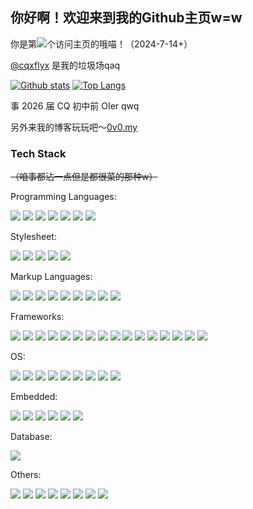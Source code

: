 ## 你好啊！欢迎来到我的Github主页w=w

你是第![](https://count.kjchmc.cn/get/@ariasaka)个访问主页的哦喵！（2024-7-14+）

[@cqxflyx](https://github.com/cqxflyx) 是我的垃圾场qaq

[![Github stats](https://github-readme-stats.vercel.app/api?username=LYXOfficial&show_icons=true&include_all_commits=true&locale=en)](https://github.com/anuraghazra/github-readme-stats) [![Top Langs](https://github-readme-stats.vercel.app/api/top-langs/?username=LYXOfficial&layout=compact&locale=en)](https://github.com/anuraghazra/github-readme-stats)

事 2026 届 CQ 初中前 OIer qwq

另外来我的博客玩玩吧～[0v0.my](https://0v0.my)

### Tech Stack

~~（咱事都沾一点但是都很菜的那种w）~~

Programming Languages:

![](https://img.shields.io/badge/C-gray?style=flat-square&logo=C&logoColor=white) ![](https://img.shields.io/badge/C%2B%2B-00599C?style=flat-square&logo=cplusplus) ![](https://img.shields.io/badge/Python-blue?style=flat-square&logo=python&logoColor=white) ![](https://img.shields.io/badge/TypeScript-blue?style=flat-square&logo=typescript&logoColor=white) ![](https://img.shields.io/badge/JavaScript-F7DF1E?style=flat-square&logo=javascript&logoColor=black) ![](https://img.shields.io/badge/Rust-black?style=flat-square&logo=rust&logoColor=white) ![](https://img.shields.io/badge/TSX-blue?style=flat-square&logo=react&logoColor=white)

Stylesheet:

![](https://img.shields.io/badge/CSS3-1572B6?style=flat-square&logo=css3&logoColor=white) ![](https://img.shields.io/badge/Scss-CC6699?style=flat-square&logo=sass&logoColor=white) ![](https://img.shields.io/badge/Stylus-333333?style=flat-square&logo=stylus&logoColor=white) ![](https://img.shields.io/badge/UnoCSS-333333?style=flat-square&logo=unocss&logoColor=white) ![](https://img.shields.io/badge/QSS-41CD52?style=flat-square&logo=qt&logoColor=white)

Markup Languages:

![](https://img.shields.io/badge/HTML5-E34F26?style=flat-square&logo=html5&logoColor=white) ![](https://img.shields.io/badge/Markdown-000000?style=flat-square&logo=markdown&logoColor=white) ![](https://img.shields.io/badge/XML-005FAD?style=flat-square&logo=xml&logoColor=white) ![](https://img.shields.io/badge/YAML-CB171E?style=flat-square&logo=yaml&logoColor=white) ![](https://img.shields.io/badge/TOML-9C4121?style=flat-square&logo=toml&logoColor=white) ![](https://img.shields.io/badge/JSON-black?style=flat-square&logo=json&logoColor=white) ![](https://img.shields.io/badge/PUG-A86454?style=flat-square&logo=pug&logoColor=white) ![](https://img.shields.io/badge/EJS-B4CA65?style=flat-square&logo=ejs&logoColor=white) ![](https://img.shields.io/badge/QML-41CD52?style=flat-square&logo=qt&logoColor=white)

Frameworks:

![](https://img.shields.io/badge/VanillaJS-F7DF1E?style=flat-square&logo=javascript&logoColor=black) ![](https://img.shields.io/badge/React-61DAFB?style=flat-square&logo=react&logoColor=white) ![](https://img.shields.io/badge/Next.js-black?style=flat-square&logo=next.js&logoColor=white) ![](https://img.shields.io/badge/Qt-41CD52?style=flat-square&logo=qt&logoColor=white) ![](https://img.shields.io/badge/PyQt-41CD52?style=flat-square&logo=qt&logoColor=white) ![](https://img.shields.io/badge/tauri-24C8D8?style=flat-square&logo=tauri&logoColor=white) ![](https://img.shields.io/badge/FastAPI-009688?style=flat-square&logo=fastapi&logoColor=white) ![](https://img.shields.io/badge/Flask-black?style=flat-square&logo=flask&logoColor=white) ![](https://img.shields.io/badge/Win32API-blue?style=flat-square&logo=wine&logoColor=white) ![](https://img.shields.io/badge/Electron-47848F?style=flat-square&logo=electron&logoColor=white) ![](https://img.shields.io/badge/Hexo-0E83CD?style=flat-square&logo=Hexo&logoColor=white) ![](https://img.shields.io/badge/WordPress-21759B?style=flat-square&logo=wordpress&logoColor=white) ![](https://img.shields.io/badge/Typecho-gray?style=flat-square) ![](https://img.shields.io/badge/Vite-black?style=flat-square&logo=vite&logoColor=white) ![](https://img.shields.io/badge/Vitepress-black?style=flat-square&logo=vitepress&logoColor=white) ![](https://img.shields.io/badge/Webpack-8DD6F9?style=flat-square&logo=webpack&logoColor=white)

OS:

![](https://img.shields.io/badge/Arch%20Linux-1793D1?style=flat-square&logo=archlinux&logoColor=white) ![](https://img.shields.io/badge/Debian-A81D33?style=flat-square&logo=debian&logoColor=white) ![](https://img.shields.io/badge/Ubuntu-E95420?style=flat-square&logo=ubuntu&logoColor=white) ![](https://img.shields.io/badge/Deepin-007CFF?style=flat-square&logo=deepin&logoColor=white) ![](https://img.shields.io/badge/LingmoOS-007CFF?style=flat-square) ![](https://img.shields.io/badge/CentOS-262577?style=flat-square&logo=centos&logoColor=white) ![](https://img.shields.io/badge/Windows-blue?style=flat-square&logo=wine&logoColor=white) ![](https://img.shields.io/badge/Android-34A853?style=flat-square&logo=android&logoColor=white) ![](https://img.shields.io/badge/HarmonyOS-black?style=flat-square&logo=harmonyos&logoColor=white) 

Embedded:

![](https://img.shields.io/badge/Espressif-E7352C?style=flat-square&logo=espressif&logoColor=white) ![](https://img.shields.io/badge/Arduino-00878F?style=flat-square&logo=arduino&logoColor=white) ![](https://img.shields.io/badge/STM32-03234B?style=flat-square&logo=stmicroelectronics&logoColor=white) ![](https://img.shields.io/badge/MicroPython-2B2728?style=flat-square&logo=micropython&logoColor=white) ![](https://img.shields.io/badge/STC51-blue?style=flat-square) ![](https://img.shields.io/badge/Keil%20礦ision-394049?style=flat-square&logo=armkeil&logoColor=white)

Database:

![](https://img.shields.io/badge/MongoDB-47A248?style=flat-square&logo=mongodb&logoColor=white)

Others:

![](https://img.shields.io/badge/Fusion360-orange?style=flat-square&logo=autodesk&logoColor=white) ![](https://img.shields.io/badge/BambuLab-00AE42?style=flat-square&logo=bambulab&logoColor=white) ![](https://img.shields.io/badge/Photoshop-31A8FF?style=flat-square&logo=adobephotoshop&logoColor=white)  ![](https://img.shields.io/badge/Premiere%20Pro-9999FF?style=flat-square&logo=adobepremierepro&logoColor=white) ![](https://img.shields.io/badge/Office-red?style=flat-square&logo=libreoffice&logoColor=white) ![](https://img.shields.io/badge/JLCEDA-blue?style=flat-square) ![](https://img.shields.io/badge/Git-F05032?style=flat-square&logo=git&logoColor=white) ![](https://img.shields.io/badge/Minecraft-darkgreen?style=flat-square) 
